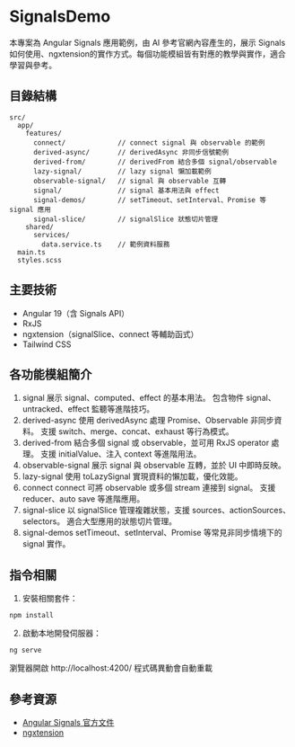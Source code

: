 # SignalsDemo
本專案為 Angular Signals 應用範例，由 AI 參考官網內容產生的，展示 Signals 如何使用、ngxtension的實作方式。每個功能模組皆有對應的教學與實作，適合學習與參考。

## 目錄結構
```
src/
  app/
    features/
      connect/             // connect signal 與 observable 的範例
      derived-async/       // derivedAsync 非同步信號範例
      derived-from/        // derivedFrom 結合多個 signal/observable
      lazy-signal/         // lazy signal 懶加載範例
      observable-signal/   // signal 與 observable 互轉
      signal/              // signal 基本用法與 effect
      signal-demos/        // setTimeout、setInterval、Promise 等 signal 應用
      signal-slice/        // signalSlice 狀態切片管理
    shared/
      services/
        data.service.ts    // 範例資料服務
  main.ts
  styles.scss
```

## 主要技術
- Angular 19（含 Signals API）
- RxJS
- ngxtension（signalSlice、connect 等輔助函式）
- Tailwind CSS

## 各功能模組簡介
1. signal
展示 signal、computed、effect 的基本用法。
包含物件 signal、untracked、effect 監聽等進階技巧。
2. derived-async
使用 derivedAsync 處理 Promise、Observable 非同步資料。
支援 switch、merge、concat、exhaust 等行為模式。
3. derived-from
結合多個 signal 或 observable，並可用 RxJS operator 處理。
支援 initialValue、注入 context 等進階用法。
4. observable-signal
展示 signal 與 observable 互轉，並於 UI 中即時反映。
5. lazy-signal
使用 toLazySignal 實現資料的懶加載，優化效能。
6. connect
connect 可將 observable 或多個 stream 連接到 signal。
支援 reducer、auto save 等進階應用。
7. signal-slice
以 signalSlice 管理複雜狀態，支援 sources、actionSources、selectors。
適合大型應用的狀態切片管理。
8. signal-demos
setTimeout、setInterval、Promise 等常見非同步情境下的 signal 實作。

## 指令相關
1. 安裝相關套件：
```
npm install
```

2. 啟動本地開發伺服器：
```
ng serve
```
瀏覽器開啟 http://localhost:4200/
程式碼異動會自動重載

## 參考資源
- [Angular Signals 官方文件](https://angular.dev/guide/signals)
- [ngxtension](https://ngxtension.netlify.app/utilities/signals/computed-async/)
